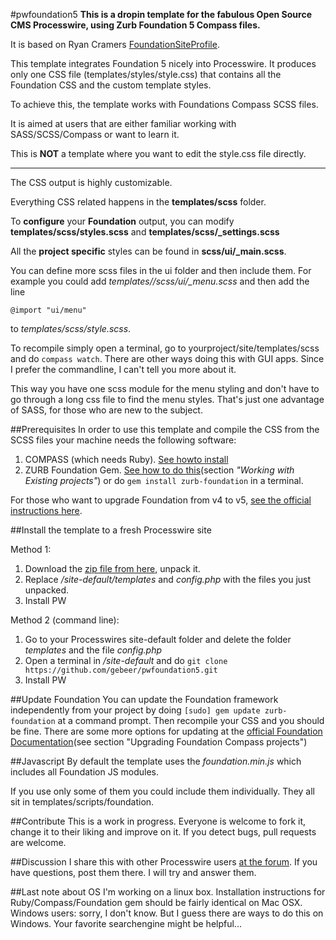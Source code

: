 #pwfoundation5
**This is a dropin template for the fabulous Open Source CMS Processwire, using Zurb Foundation 5 Compass files.**

It is based on Ryan Cramers [FoundationSiteProfile](https://github.com/ryancramerdesign/FoundationSiteProfile).

This template integrates Foundation 5 nicely into Processwire. It produces only one CSS file (templates/styles/style.css) that contains all the Foundation CSS and the custom template styles.

To achieve this, the template works with Foundations Compass SCSS files.

It is aimed at users that are either familiar working with SASS/SCSS/Compass or want to learn it.

This is __NOT__ a template where you want to edit the style.css file directly.

---

The CSS output is highly customizable.

Everything CSS related happens in the **templates/scss** folder.

To **configure** your **Foundation** output, you can modify **templates/scss/styles.scss** and **templates/scss/_settings.scss**

All the **project specific** styles can be found in **scss/ui/_main.scss**.

You can define more scss files in the ui folder and then include them.
For example you could add *templates//scss/ui/_menu.scss* and then add the line

```@import "ui/menu"```

to *templates/scss/style.scss*.

To recompile simply open a terminal, go to yourproject/site/templates/scss and do `compass watch`.
There are other ways doing this with GUI apps. Since I prefer the commandline, I can't tell you more about it.

This way you have one scss module for the menu styling and don't have to go through a long css file to find the menu styles. That's just one advantage of SASS, for those who are new to the subject.

##Prerequisites
In order to use this template and compile the CSS from the SCSS files your machine needs the following software:

1. COMPASS (which needs Ruby). [See howto install](http://compass-style.org/install/)
2. ZURB Foundation Gem. [See how to do this](http://foundation.zurb.com/docs/sass.html)(section *"Working with Existing projects"*) or do `gem install zurb-foundation` in a terminal.

For those who want to upgrade Foundation from v4 to v5, [see the official instructions here](http://foundation.zurb.com/docs/upgrading.html).

##Install the template to a fresh Processwire site

Method 1:

1. Download the [zip file from here](https://github.com/gebeer/pwfoundation5/archive/master.zip), unpack it.
2. Replace */site-default/templates* and *config.php* with the files you just unpacked.
3. Install PW

Method 2 (command line):

1. Go to your Processwires site-default folder and delete the folder *templates* and the file *config.php* 
2. Open a terminal in */site-default* and do `git clone https://github.com/gebeer/pwfoundation5.git`
3. Install PW

##Update Foundation
You can update the Foundation framework independently from your project by doing `[sudo] gem update zurb-foundation` at a command prompt. Then recompile your CSS and you should be fine.
There are some more options for updating at the [official Foundation Documentation](http://foundation.zurb.com/docs/v/4.3.2/sass.html)(see section "Upgrading Foundation Compass projects")


##Javascript
By default the template uses the *foundation.min.js* which includes all Foundation JS modules.

If you use only some of them you could include them individually. They all sit in templates/scripts/foundation.


##Contribute
This is a work in progress.
Everyone is welcome to fork it, change it to their liking and improve on it.
If you detect bugs, pull requests are welcome.

##Discussion
I share this with other Processwire users [at the forum](http://processwire.com/talk/topic/5293-zurb-foundation-5-profiles/#entry51707). If you have questions, post them there. I will try and answer them.

##Last note about OS
I'm working on a linux box. Installation instructions for Ruby/Compass/Foundation gem should be fairly identical on Mac OSX. Windows users: sorry, I don't know. But I guess there are ways to do this on Windows. Your favorite searchengine might be helpful...
